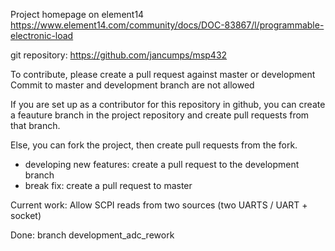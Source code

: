 Project homepage on element14 https://www.element14.com/community/docs/DOC-83867/l/programmable-electronic-load  


git repository: https://github.com/jancumps/msp432

To contribute, please create a pull request against master or development
Commit to master and development branch are not allowed

If you are set up as a contributor for this repository in github, you can create a feauture branch in the project repository and create pull requests from that branch.

Else, you can fork the project, then create pull requests from the fork.


- developing new features: create a pull request to the development branch
- break fix: create a pull request to master 

Current work: 
Allow SCPI reads from two sources (two UARTS / UART + socket)

Done:
branch development_adc_rework

